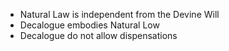 - Natural Law is independent from the Devine Will
- Decalogue embodies Natural Low
- Decalogue do not allow dispensations
